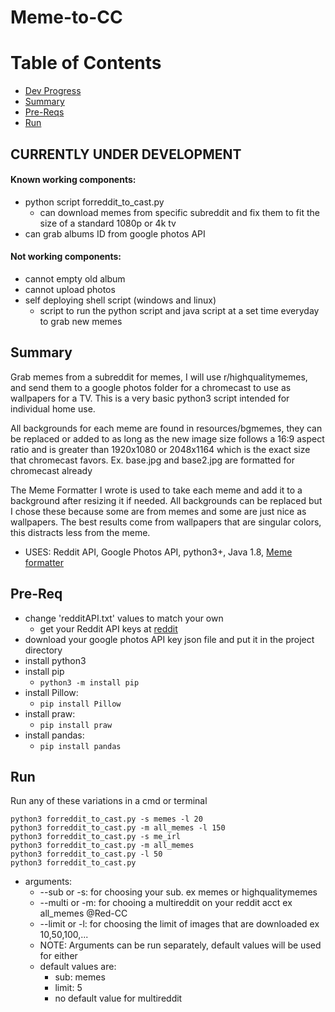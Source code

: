 # Meme-to-CC

# Table of Contents

- [Dev Progress](https://github.com/WalterMitty2112/Meme-to-CC#currently-under-development)
- [Summary](https://github.com/WalterMitty2112/Meme-to-CC#summary)
- [Pre-Reqs](https://github.com/WalterMitty2112/Meme-to-CC#pre-req)
- [Run](https://github.com/WalterMitty2112/Meme-to-CC#run)

## CURRENTLY UNDER DEVELOPMENT
#### Known working components:
   - python script forreddit_to_cast.py
      - can download memes from specific subreddit and fix them to fit the size of a standard 1080p or 4k tv
   - can grab albums ID from google photos API
#### Not working components:
   - cannot empty old album
   - cannot upload photos 
   - self deploying shell script (windows and linux)
      - script to run the python script and java script at a set time everyday to grab new memes

## Summary 
  Grab memes from a subreddit for memes, I will use r/highqualitymemes, and send them to a google photos folder for
  a chromecast to use as wallpapers for a TV. This is a very basic python3 script intended for individual home use.
  
  All backgrounds for each meme are found in resources/bgmemes, they can be replaced or added to as long as the new image size follows a 16:9 aspect ratio and is greater than 1920x1080 or 2048x1164 which is the exact size that chromecast favors. Ex. base.jpg and base2.jpg are formatted for chromecast already
  
  The Meme Formatter I wrote is used to take each meme and add it to a background after resizing it if needed. All backgrounds can be replaced but I chose these because some are from memes and some are just nice as wallpapers. The best results come from wallpapers that are singular colors, this distracts less from the meme.
  
  - USES: Reddit API, Google Photos API, python3+, Java 1.8, [Meme formatter](https://github.com/WalterMitty2112/Meme-Formatter-for-Chromecast)

## Pre-Req

  - change 'redditAPI.txt' values to match your own
    - get your Reddit API keys at [reddit](https://www.reddit.com/prefs/apps)
  - download your google photos API key json file and put it in the project directory
  - install python3
  - install pip
    - `python3 -m install pip`
  - install Pillow:
    - `pip install Pillow`
  - install praw:
    - `pip install praw`
  - install pandas:
    - `pip install pandas`

## Run
Run any of these variations in a cmd or terminal 
```
python3 forreddit_to_cast.py -s memes -l 20
python3 forreddit_to_cast.py -m all_memes -l 150
python3 forreddit_to_cast.py -s me_irl
python3 forreddit_to_cast.py -m all_memes
python3 forreddit_to_cast.py -l 50
python3 forreddit_to_cast.py
```
  - arguments: 
    - --sub or -s: for choosing your sub. ex memes or highqualitymemes
    - --multi or -m: for chooing a multireddit on your reddit acct ex all_memes @Red-CC
    - --limit or -l: for choosing the limit of images that are downloaded ex 10,50,100,...
    - NOTE: Arguments can be run separately, default values will be used for either 
    - default values are:
        - sub: memes
        - limit: 5
        - no default value for multireddit
